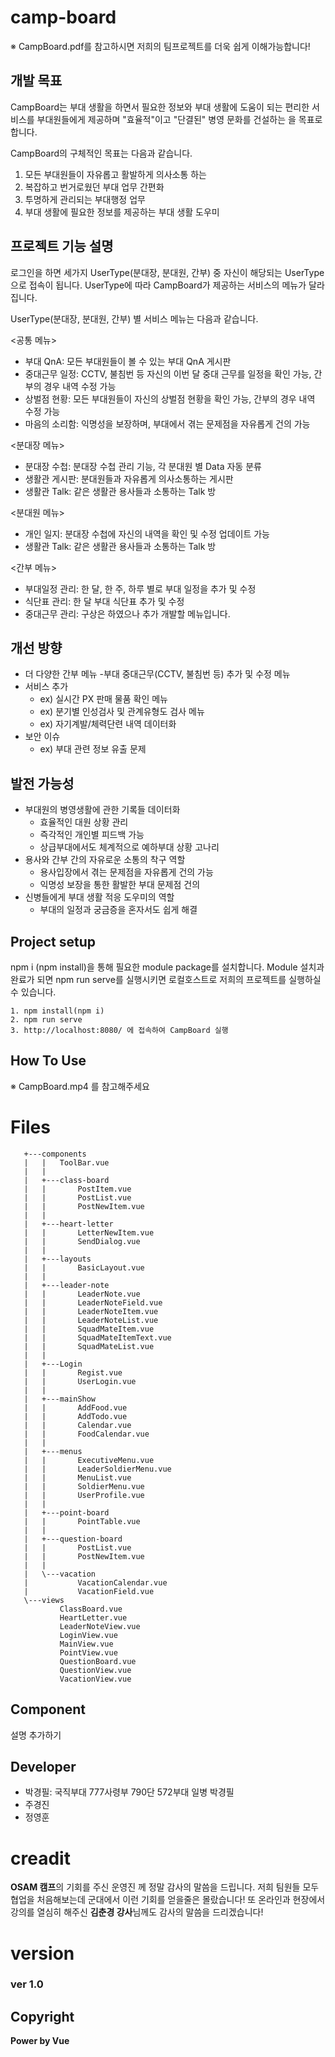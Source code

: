 # camp-board
※ CampBoard.pdf를 참고하시면 저희의 팀프로젝트를 더욱 쉽게 이해가능합니다!

## 개발 목표
CampBoard는 부대 생활을 하면서 필요한 정보와 부대 생활에 도움이 되는 편리한 서비스를 부대원들에게 제공하며 "효율적"이고 "단결된" 병영 문화를 건설하는 을 목표로 합니다.

CampBoard의 구체적인 목표는 다음과 같습니다.
1. 모든 부대원들이 자유롭고 활발하게 의사소통 하는 
2. 복잡하고 번거로웠던 부대 업무 간편화
3. 투명하게 관리되는 부대행정 업무
4. 부대 생활에 필요한 정보를 제공하는 부대 생활 도우미

## 프로젝트 기능 설명
로그인을 하면 세가지 UserType(분대장, 분대원, 간부) 중 자신이 해당되는 UserType 으로 접속이 됩니다.
UserType에 따라 CampBoard가 제공하는 서비스의 메뉴가 달라집니다.

UserType(분대장, 분대원, 간부) 별 서비스 메뉴는 다음과 같습니다. 

<공통 메뉴>
- 부대 QnA: 모든 부대원들이 볼 수 있는 부대 QnA 게시판
- 중대근무 일정: CCTV, 불침번 등 자신의 이번 달 중대 근무를 일정을 확인 가능, 간부의 경우 내역 수정 가능 
- 상벌점 현황: 모든 부대원들이 자신의 상벌점 현황을 확인 가능, 간부의 경우 내역 수정 가능
- 마음의 소리함: 익명성을 보장하며, 부대에서 겪는 문제점을 자유롭게 건의 가능

<분대장 메뉴>
- 분대장 수첩: 분대장 수첩 관리 기능, 각 분대원 별 Data 자동 분류
- 생활관 게시판: 분대원들과 자유롭게 의사소통하는 게시판
- 생활관 Talk: 같은 생활관 용사들과 소통하는 Talk 방


<분대원 메뉴>
- 개인 일지: 분대장 수첩에 자신의 내역을 확인 및 수정 업데이트 가능
- 생활관 Talk: 같은 생활관 용사들과 소통하는 Talk 방

<간부 메뉴>
- 부대일정 관리: 한 달, 한 주, 하루 별로 부대 일정을 추가 및 수정
- 식단표 관리: 한 달 부대 식단표 추가 및 수정
- 중대근무 관리: 구상은 하였으나 추가 개발할 메뉴입니다.

## 개선 방향
- 더 다양한 간부 메뉴 
 -부대 중대근무(CCTV, 불침번 등) 추가 및 수정 메뉴
- 서비스 추가
   - ex) 실시간 PX 판매 물품 확인 메뉴
   - ex) 분기별 인성검사 및 관계유형도 검사 메뉴
   - ex) 자기계발/체력단련 내역 데이터화
- 보안 이슈
   - ex) 부대 관련 정보 유출 문제

## 발전 가능성
- 부대원의 병영생활에 관한 기록들 데이터화
   - 효율적인 대원 상황 관리
   - 즉각적인 개인별 피드백 가능
   - 상급부대에서도 체계적으로 예하부대 상황 고나리
- 용사와 간부 간의 자유로운 소통의 착구 역할
   - 용사입장에서 겪는 문제점을 자유롭게 건의 가능
   - 익명성 보장을 통한 활발한 부대 문제점 건의
- 신병들에게 부대 생활 적응 도우미의 역할
   - 부대의 일정과 궁금증을 혼자서도 쉽게 해결

## Project setup
npm i (npm install)을 통해 필요한 module package를 설치합니다.
Module 설치과 완료가 되면 npm run serve를 실행시키면 로컬호스트로 저희의 프로젝트를 실행하실 수 있습니다.
```
1. npm install(npm i)
2. npm run serve
3. http://localhost:8080/ 에 접속하여 CampBoard 실행
```

## How To Use
※ CampBoard.mp4 를 참고해주세요

# Files

```
   +---components
   |   |   ToolBar.vue
   |   |
   |   +---class-board
   |   |       PostItem.vue
   |   |       PostList.vue
   |   |       PostNewItem.vue
   |   |
   |   +---heart-letter
   |   |       LetterNewItem.vue
   |   |       SendDialog.vue
   |   |
   |   +---layouts
   |   |       BasicLayout.vue
   |   |
   |   +---leader-note
   |   |       LeaderNote.vue
   |   |       LeaderNoteField.vue
   |   |       LeaderNoteItem.vue
   |   |       LeaderNoteList.vue
   |   |       SquadMateItem.vue
   |   |       SquadMateItemText.vue
   |   |       SquadMateList.vue
   |   |
   |   +---Login
   |   |       Regist.vue
   |   |       UserLogin.vue
   |   |
   |   +---mainShow
   |   |       AddFood.vue
   |   |       AddTodo.vue
   |   |       Calendar.vue
   |   |       FoodCalendar.vue
   |   |
   |   +---menus
   |   |       ExecutiveMenu.vue
   |   |       LeaderSoldierMenu.vue
   |   |       MenuList.vue
   |   |       SoldierMenu.vue
   |   |       UserProfile.vue
   |   |
   |   +---point-board
   |   |       PointTable.vue
   |   |
   |   +---question-board
   |   |       PostList.vue
   |   |       PostNewItem.vue
   |   |
   |   \---vacation
   |           VacationCalendar.vue
   |           VacationField.vue
   \---views
           ClassBoard.vue
           HeartLetter.vue
           LeaderNoteView.vue
           LoginView.vue
           MainView.vue
           PointView.vue
           QuestionBoard.vue
           QuestionView.vue
           VacationView.vue
```

## Component
설명 추가하기

## Developer

- 박경필: 국직부대 777사령부 790단 572부대 일병 박경필 
- 주경진
- 정영훈

# creadit

**OSAM 캠프**의 기회를 주신 운영진 께 정말 감사의 말씀을 드립니다. 저희 팀원들 모두 협업을 처음해보는데 군대에서 이런 기회를 얻을줄은 몰랐습니다! 또 온라인과 현장에서 강의를 열심히 해주신 **김춘경 강사**님께도 감사의 말씀을 드리겠습니다!

# version

### ver 1.0

## Copyright

**Power by Vue**
